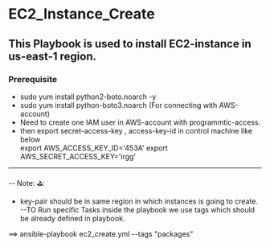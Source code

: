 # EC2_Instance_Create

This Playbook is used to install EC2-instance in us-east-1 region.
---

### Prerequisite ###
- sudo yum install python2-boto.noarch -y 
- sudo yum install python-boto3.noarch (For connecting with AWS-account)
- Need to create one IAM user in AWS-account with programmtic-access.
- then export secret-access-key , access-key-id in control machine like  below  
  export AWS_ACCESS_KEY_ID='453A'
  export AWS_SECRET_ACCESS_KEY='irgg'

---
-- Note: ⛳: 
- key-pair should be in same region in which instances is going to create.
--TO Run specific Tasks inside the playbook we use tags which should be already defined in playbook.

==> ansible-playbook ec2_create.yml --tags "packages"
